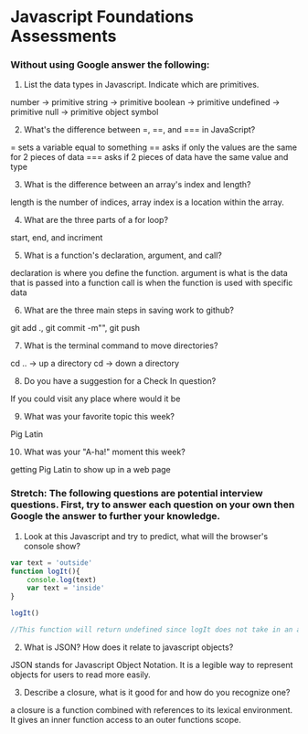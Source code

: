 # Javascript Foundations Assessments

### Without using Google answer the following:

1. List the data types in Javascript. Indicate which are primitives.

number -> primitive
string -> primitive
boolean -> primitive
undefined -> primitive
null -> primitive
object
symbol

2. What's the difference between =, ==, and === in JavaScript?

= sets a variable equal to something
== asks if only the values are the same for 2 pieces of data
=== asks if 2 pieces of data have the same value and type

3. What is the difference between an array's index and length?

length is the number of indices, array index is a location within the array.

4. What are the three parts of a for loop?

start, end, and incriment

5. What is a function's declaration, argument, and call?

declaration is where you define the function.
argument is what is the data that is passed into a function
call is when the function is used with specific data

6. What are the three main steps in saving work to github?

git add ., git commit -m"", git push

7. What is the terminal command to move directories?

cd .. -> up a directory
cd <name of directory> -> down a directory

8. Do you have a suggestion for a Check In question?

If you could visit any place where would it be

9. What was your favorite topic this week?

Pig Latin

10. What was your "A-ha!" moment this week?

getting Pig Latin to show up in a web page

### Stretch: The following questions are potential interview questions. First, try to answer each question on your own then Google the answer to further your knowledge.

1. Look at this Javascript and try to predict, what will the browser's console show?

``` javascript
var text = 'outside'
function logIt(){
    console.log(text)
    var text = 'inside'
}

logIt()

//This function will return undefined since logIt does not take in an argument, and text is defined after the console log within the function.
```

2. What is JSON? How does it relate to javascript objects?

JSON stands for Javascript Object Notation.  It is a legible way to represent objects for users to read more easily.

3. Describe a closure, what is it good for and how do you recognize one?

a closure is a function combined with references to its lexical environment.  It gives an inner function access to an outer functions scope.

